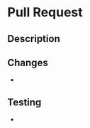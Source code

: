 # Pull Request

## Description
<!-- Provide a brief summary of the changes in this pull request -->


## Changes
<!-- List the specific changes made in this pull request -->
- 


## Testing
<!-- Describe how these changes were tested -->
- 

